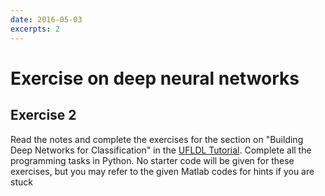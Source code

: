 ```yaml
---
date: 2016-05-03
excerpts: 2
---
```


# Exercise on deep neural networks

## Exercise 2
Read the notes and complete the exercises for the section on "Building Deep Networks for Classification" in the [UFLDL Tutorial](http://deeplearning.stanford.edu/wiki/index.php/UFLDL_Tutorial). Complete all the programming tasks in Python. No starter code will be given for these exercises, but you may refer to the given Matlab codes for hints if you are stuck